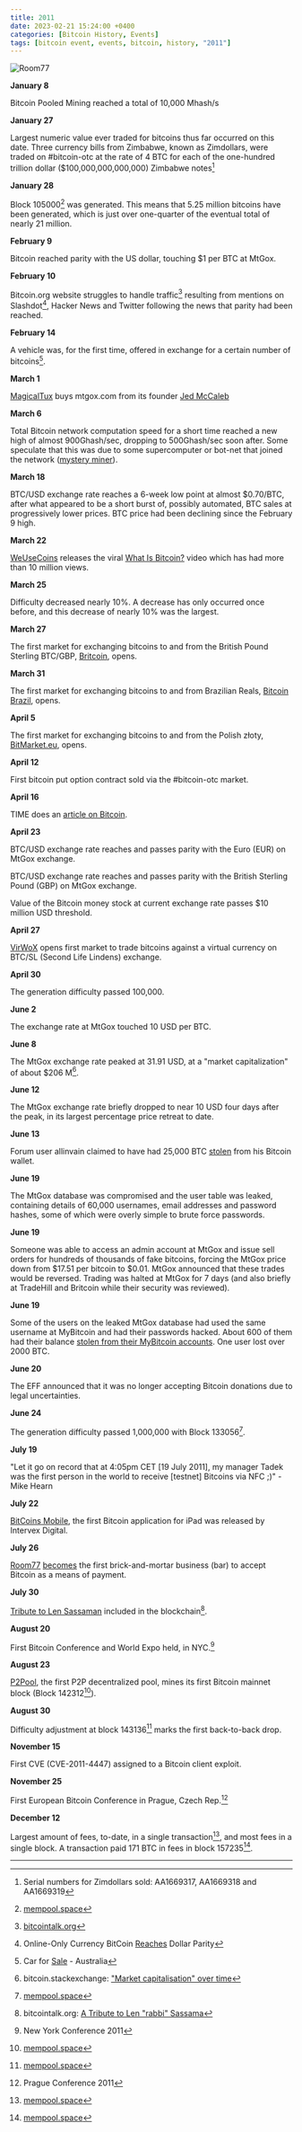 ```yaml
---
title: 2011  
date: 2023-02-21 15:24:00 +0400
categories: [Bitcoin History, Events]
tags: [bitcoin event, events, bitcoin, history, "2011"]
---
```


![Room77](https://nostr.build/i/nostr.build_9cd1c595b841e85d4dd42bfaeabbe0cc6f00238ede56577f9c15b511c2211c25.gif)

**January 8**	

Bitcoin Pooled Mining reached a total of 10,000 Mhash/s

**January 27**	

Largest numeric value ever traded for bitcoins thus far occurred on this date. Three currency bills from Zimbabwe, known as Zimdollars, were traded on #bitcoin-otc at the rate of 4 BTC for each of the one-hundred trillion dollar ($100,000,000,000,000) Zimbabwe notes[^1]

**January 28** 

Block 105000[^2] was generated. This means that 5.25 million bitcoins have been generated, which is just over one-quarter of the eventual total of nearly 21 million.

**February 9**	

Bitcoin reached parity with the US dollar, touching $1 per BTC at MtGox.

**February 10**	

Bitcoin.org website struggles to handle traffic[^3] resulting from mentions on Slashdot[^4], Hacker News and Twitter following the news that parity had been reached.

**February 14**	

A vehicle was, for the first time, offered in exchange for a certain number of bitcoins[^5].

**March 1**	

[MagicalTux](https://en.bitcoin.it/wiki/MagicalTux) buys mtgox.com from its founder [Jed McCaleb](https://en.bitcoin.it/wiki/Jed_McCaleb)

**March 6**	

Total Bitcoin network computation speed for a short time reached a new high of almost 900Ghash/sec, dropping to 500Ghash/sec soon after. Some speculate that this was due to some supercomputer or bot-net that joined the network ([mystery miner](http://bitcoin.atspace.com/mysteryminer.html)).

**March 18**	

BTC/USD exchange rate reaches a 6-week low point at almost $0.70/BTC, after what appeared to be a short burst of, possibly automated, BTC sales at progressively lower prices. BTC price had been declining since the February 9 high.

**March 22**	

[WeUseCoins](https://www.weusecoins.com/) releases the viral [What Is Bitcoin?](https://youtu.be/Um63OQz3bjo) video which has had more than 10 million views.

**March 25**	

Difficulty decreased nearly 10%. A decrease has only occurred once before, and this decrease of nearly 10% was the largest.

**March 27**	

The first market for exchanging bitcoins to and from the British Pound Sterling BTC/GBP, [Britcoin](https://en.bitcoin.it/wiki/Britcoin), opens.

**March 31**	

The first market for exchanging bitcoins to and from Brazilian Reals, [Bitcoin Brazil](https://en.bitcoin.it/wiki/Bitcoin_Brazil), opens.

**April 5**	

The first market for exchanging bitcoins to and from the Polish złoty, [BitMarket.eu](https://en.bitcoin.it/wiki/BitMarket.eu), opens.

**April 12**	

First bitcoin put option contract sold via the #bitcoin-otc market.

**April 16**	

TIME does an [article on Bitcoin](http://techland.time.com/2011/04/16/online-cash-bitcoin-could-challenge-governments/).

**April 23**	

BTC/USD exchange rate reaches and passes parity with the Euro (EUR) on MtGox exchange.

BTC/USD exchange rate reaches and passes parity with the British Sterling Pound (GBP) on MtGox exchange.

Value of the Bitcoin money stock at current exchange rate passes $10 million USD threshold.

**April 27**	

[VirWoX](https://en.bitcoin.it/wiki/VirWoX) opens first market to trade bitcoins against a virtual currency on BTC/SL (Second Life Lindens) exchange.

**April 30**	

The generation difficulty passed 100,000.

**June 2**	

The exchange rate at MtGox touched 10 USD per BTC.

**June 8**	

The MtGox exchange rate peaked at 31.91 USD, at a "market capitalization" of about $206 M[^6].

**June 12**	

The MtGox exchange rate briefly dropped to near 10 USD four days after the peak, in its largest percentage price retreat to date.

**June 13**	

Forum user allinvain claimed to have had 25,000 BTC [stolen](http://forum.bitcoin.org/index.php?topic=16457.0) from his Bitcoin wallet.

**June 19**	

The MtGox database was compromised and the user table was leaked, containing details of 60,000 usernames, email addresses and password hashes, some of which were overly simple to brute force passwords.

**June 19**	

Someone was able to access an admin account at MtGox and issue sell orders for hundreds of thousands of fake bitcoins, forcing the MtGox price down from $17.51 per bitcoin to $0.01. MtGox announced that these trades would be reversed. Trading was halted at MtGox for 7 days (and also briefly at TradeHill and Britcoin while their security was reviewed).

**June 19**	

Some of the users on the leaked MtGox database had used the same username at MyBitcoin and had their passwords hacked. About 600 of them had their balance [stolen from their MyBitcoin accounts](http://forum.bitcoin.org/index.php?topic=22221.msg279396#msg279396). One user lost over 2000 BTC.

**June 20**	

The EFF announced that it was no longer accepting Bitcoin donations due to legal uncertainties.

**June 24**	

The generation difficulty passed 1,000,000 with Block 133056[^7].

**July 19**	

"Let it go on record that at 4:05pm CET [19 July 2011], my manager Tadek was the first person in the world to receive [testnet] Bitcoins via NFC ;)" - Mike Hearn

**July 22**	

[BitCoins Mobile](https://en.bitcoin.it/wiki/BitCoins_Mobile), the first Bitcoin application for iPad was released by Intervex Digital.

**July 26**	

[Room77](http://www.room77.de/) [becomes](https://bitcointalk.org/index.php?topic=32162.0) the first brick-and-mortar business (bar) to accept Bitcoin as a means of payment.

**July 30**	

[Tribute to Len Sassaman](https://pastebin.com/raw/BUB3dygQ) included in the blockchain[^8].

**August 20**	

First Bitcoin Conference and World Expo held, in NYC.[^9]

**August 23**	

[P2Pool](https://en.bitcoin.it/wiki/P2Pool), the first P2P decentralized pool, mines its first Bitcoin mainnet block (Block 142312[^10]).

**August 30**	

Difficulty adjustment at block 143136[^11] marks the first back-to-back drop.

**November 15**	

First CVE (CVE-2011-4447) assigned to a Bitcoin client exploit.

**November 25**	

First European Bitcoin Conference in Prague, Czech Rep.[^12]

**December 12**	

Largest amount of fees, to-date, in a single transaction[^13], and most fees in a single block. A transaction paid 171 BTC in fees in block 157235[^14].

***

[^1]: Serial numbers for Zimdollars sold: AA1669317, AA1669318 and AA1669319

[^2]: [mempool.space](https://mempool.space/block/00000000000291ce28027faea320c8d2b054b2e0fe44a773f3eefb151d6bdc97)

[^3]: [bitcointalk.org](https://bitcointalk.org/index.php?topic=3444.0)

[^4]: Online-Only Currency BitCoin [Reaches](http://news.slashdot.org/story/11/02/10/189246/Online-Only-Currency-BitCoin-Reaches-Dollar-Parity) Dollar Parity

[^5]: Car for [Sale](https://bitcointalk.org/index.php?topic=3485.0) - Australia

[^6]: bitcoin.stackexchange: ["Market capitalisation" over time](https://bitcoin.stackexchange.com/questions/2047/market-capitalization-over-time)

[^7]: [mempool.space](https://mempool.space/block/000000000000047846f0776c901542540d555b9861cee16e9788611a3aef333a)

[^8]: bitcointalk.org: [A Tribute to Len "rabbi" Sassama](https://bitcointalk.org/index.php?topic=33618.msg420597#msg420597)

[^9]: New York Conference 2011

[^10]: [mempool.space](https://mempool.space/block/000000000000046acff93b0e76cd10490551bf871ce9ac9fad62e67a07ff1d1e)

[^11]: [mempool.space](https://mempool.space/block/000000000000082e8dea125fbd7c2cb326a90f9bda166e9b8366034447e67e86)

[^12]: Prague Conference 2011

[^13]: [mempool.space](https://mempool.space/tx/1d7749c65c90c32f5e2c036217a2574f3f4403da39174626b246eefa620b58d9)

[^14]: [mempool.space](https://mempool.space/block/00000000000009736897988613310282732f87d22a22533940d3d986257d90e1)
